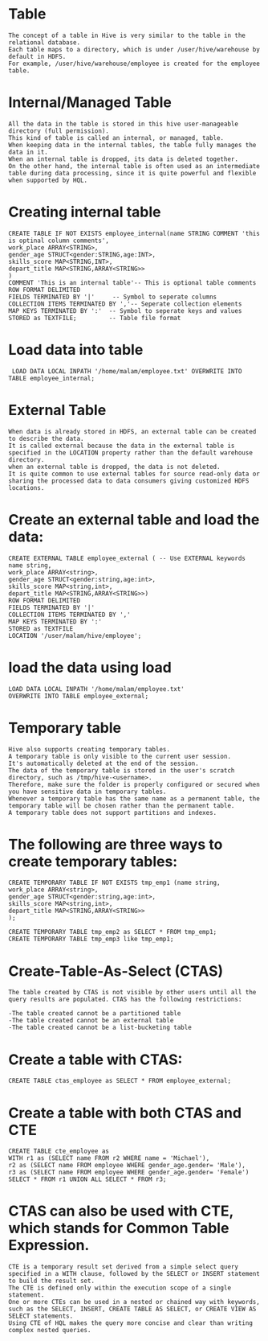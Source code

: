 #	Table
	The concept of a table in Hive is very similar to the table in the relational database. 
	Each table maps to a directory, which is under /user/hive/warehouse by default in HDFS. 
	For example, /user/hive/warehouse/employee is created for the employee table.

# Internal/Managed Table
	All the data in the table is stored in this hive user-manageable directory (full permission).
	This kind of table is called an internal, or managed, table. 
	When keeping data in the internal tables, the table fully manages the data in it.
	When an internal table is dropped, its data is deleted together.
	On the other hand, the internal table is often used as an intermediate table during data processing, since it is quite powerful and flexible when supported by HQL.

#	Creating internal table
	CREATE TABLE IF NOT EXISTS employee_internal(name STRING COMMENT 'this is optinal column comments',
	work_place ARRAY<STRING>,
	gender_age STRUCT<gender:STRING,age:INT>,
	skills_score MAP<STRING,INT>,
	depart_title MAP<STRING,ARRAY<STRING>>
	)
	COMMENT 'This is an internal table'-- This is optional table comments
	ROW FORMAT DELIMITED
	FIELDS TERMINATED BY '|'     -- Symbol to seperate columns
	COLLECTION ITEMS TERMINATED BY ','-- Seperate collection elements
	MAP KEYS TERMINATED BY ':'  -- Symbol to seperate keys and values
	STORED as TEXTFILE;         -- Table file format
	
# Load data into table
	 LOAD DATA LOCAL INPATH '/home/malam/employee.txt' OVERWRITE INTO TABLE employee_internal;
	

# External Table
	When data is already stored in HDFS, an external table can be created to describe the data. 
	It is called external because the data in the external table is specified in the LOCATION property rather than the default warehouse directory.
	when an external table is dropped, the data is not deleted.
	It is quite common to use external tables for source read-only data or sharing the processed data to data consumers giving customized HDFS locations.
	
# Create an external table and load the data:
	CREATE EXTERNAL TABLE employee_external ( -- Use EXTERNAL keywords
	name string,
	work_place ARRAY<string>,
	gender_age STRUCT<gender:string,age:int>,
	skills_score MAP<string,int>,
	depart_title MAP<STRING,ARRAY<STRING>>)
	ROW FORMAT DELIMITED
	FIELDS TERMINATED BY '|'
	COLLECTION ITEMS TERMINATED BY ','
	MAP KEYS TERMINATED BY ':'
	STORED as TEXTFILE
	LOCATION '/user/malam/hive/employee'; 
	
# load the data using load
	LOAD DATA LOCAL INPATH '/home/malam/employee.txt'
	OVERWRITE INTO TABLE employee_external;

# Temporary table
	Hive also supports creating temporary tables. 
	A temporary table is only visible to the current user session.
	It's automatically deleted at the end of the session. 
	The data of the temporary table is stored in the user's scratch directory, such as /tmp/hive-<username>. 
	Therefore, make sure the folder is properly configured or secured when you have sensitive data in temporary tables. 
	Whenever a temporary table has the same name as a permanent table, the temporary table will be chosen rather than the permanent table.
	A temporary table does not support partitions and indexes. 

#	The following are three ways to create temporary tables:
	CREATE TEMPORARY TABLE IF NOT EXISTS tmp_emp1 (name string,
	work_place ARRAY<string>,
	gender_age STRUCT<gender:string,age:int>,
	skills_score MAP<string,int>,
	depart_title MAP<STRING,ARRAY<STRING>>
	);
	
	CREATE TEMPORARY TABLE tmp_emp2 as SELECT * FROM tmp_emp1;
	CREATE TEMPORARY TABLE tmp_emp3 like tmp_emp1;
	
#	Create-Table-As-Select (CTAS)
	The table created by CTAS is not visible by other users until all the query results are populated. CTAS has the following restrictions:
	
	-The table created cannot be a partitioned table
	-The table created cannot be an external table
	-The table created cannot be a list-bucketing table

# Create a table with CTAS:
	
	CREATE TABLE ctas_employee as SELECT * FROM employee_external;

# Create a table with both CTAS and CTE
	
	CREATE TABLE cte_employee as
	WITH r1 as (SELECT name FROM r2 WHERE name = 'Michael'),
	r2 as (SELECT name FROM employee WHERE gender_age.gender= 'Male'),
	r3 as (SELECT name FROM employee WHERE gender_age.gender= 'Female')
	SELECT * FROM r1 UNION ALL SELECT * FROM r3;


# CTAS can also be used with CTE, which stands for Common Table Expression.
	CTE is a temporary result set derived from a simple select query specified in a WITH clause, followed by the SELECT or INSERT statement to build the result set.
	The CTE is defined only within the execution scope of a single statement.
	One or more CTEs can be used in a nested or chained way with keywords, such as the SELECT, INSERT, CREATE TABLE AS SELECT, or CREATE VIEW AS SELECT statements.
	Using CTE of HQL makes the query more concise and clear than writing complex nested queries.
	
	
